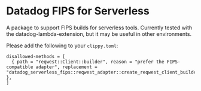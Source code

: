 # Datadog FIPS for Serverless

A package to support FIPS builds for serverless tools. Currently tested with
the datadog-lambda-extension, but it may be useful in other environments.

Please add the following to your `clippy.toml`:

```
disallowed-methods = [
  { path = "reqwest::Client::builder", reason = "prefer the FIPS-compatible adapter", replacement = "datadog_serverless_fips::reqwest_adapter::create_reqwest_client_builder" },
]
```
